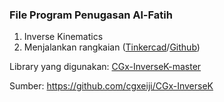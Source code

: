 ### File Program Penugasan Al-Fatih

1. Inverse Kinematics
2. Menjalankan rangkaian ([Tinkercad](https://www.tinkercad.com/things/29pkRLtrRB0-copy-of-penugasan-programmer-al-fatih-2d/editel?sharecode=sRAKju7GMzcL-xPclYp34D6PHSKFXq9yc4HCmC97RAQ)/[Github](https://github.com/trinadiak/penugasan_al-fatih/blob/main/penugasan_rangkaian.ino))

Library yang digunakan: [CGx-InverseK-master](https://github.com/trinadiak/penugasan_al-fatih/tree/main/CGx-InverseK-master) 

Sumber: https://github.com/cgxeiji/CGx-InverseK
